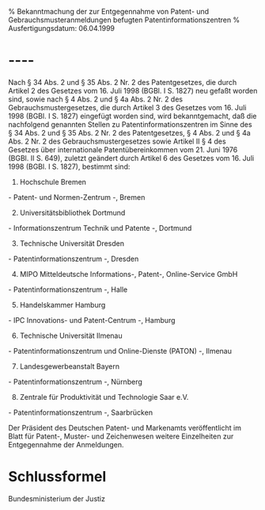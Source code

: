 % Bekanntmachung der zur Entgegennahme von Patent- und Gebrauchsmusteranmeldungen befugten Patentinformationszentren
% Ausfertigungsdatum: 06.04.1999
 
# ----

Nach § 34 Abs. 2 und § 35 Abs. 2 Nr. 2 des Patentgesetzes, die durch Artikel 2 des Gesetzes vom 16. Juli 1998 (BGBl. I S. 1827) neu gefaßt worden sind, sowie nach § 4 Abs. 2 und § 4a Abs. 2 Nr. 2 des Gebrauchsmustergesetzes, die durch Artikel 3 des Gesetzes vom 16. Juli 1998 (BGBl. I S. 1827) eingefügt worden sind, wird bekanntgemacht, daß die nachfolgend genannten Stellen zu Patentinformationszentren im Sinne des § 34 Abs. 2 und § 35 Abs. 2 Nr. 2 des Patentgesetzes, § 4 Abs. 2 und § 4a Abs. 2 Nr. 2 des Gebrauchsmustergesetzes sowie Artikel II § 4 des Gesetzes über internationale Patentübereinkommen vom 21. Juni 1976 (BGBl. II S. 649), zuletzt geändert durch Artikel 6 des Gesetzes vom 16. Juli 1998 (BGBl. I S. 1827), bestimmt sind:

1. Hochschule Bremen

\- Patent- und Normen-Zentrum -, Bremen

2. Universitätsbibliothek Dortmund

\- Informationszentrum Technik und Patente -, Dortmund

3. Technische Universität Dresden

\- Patentinformationszentrum -, Dresden

4. MIPO Mitteldeutsche Informations-, Patent-, Online-Service GmbH

\- Patentinformationszentrum -, Halle

5. Handelskammer Hamburg

\- IPC Innovations- und Patent-Centrum -, Hamburg

6. Technische Universität Ilmenau

\- Patentinformationszentrum und Online-Dienste (PATON) -, Ilmenau

7. Landesgewerbeanstalt Bayern

\- Patentinformationszentrum -, Nürnberg

8. Zentrale für Produktivität und Technologie Saar e.V.

\- Patentinformationszentrum -, Saarbrücken

Der Präsident des Deutschen Patent- und Markenamts veröffentlicht im Blatt für Patent-, Muster- und Zeichenwesen weitere Einzelheiten zur Entgegennahme der Anmeldungen.

# Schlussformel

Bundesministerium der Justiz
